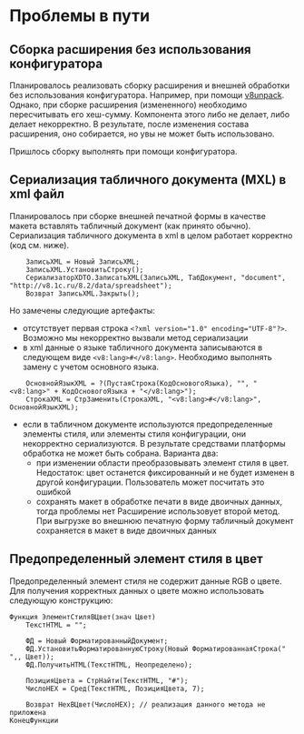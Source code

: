 # Проблемы в пути

## Сборка расширения без использования конфигуратора

Планировалось реализовать сборку расширения и внешней обработки без использования конфигуратора. Например, при помощи [v8unpack](https://github.com/e8tools/v8unpack). Однако, при сборке расширения (измененного) необходимо пересчитывать его хеш-сумму. Компонента этого либо не делает, либо делает некорректно. В результате, после изменения состава расширения, оно собирается, но увы не может быть использовано.

Пришлось сборку выполнять при помощи конфигуратора.

## Сериализация табличного документа (MXL) в xml файл

Планировалось при сборке внешней печатной формы в качестве макета вставлять табличный документ (как принято обычно). Сериализация табличного документа в xml в целом работает корректно (код см. ниже). 

```
	ЗаписьXML = Новый ЗаписьXML;
	ЗаписьXML.УстановитьСтроку();
	СериализаторXDTO.ЗаписатьXML(ЗаписьXML, ТабДокумент, "document", "http://v8.1c.ru/8.2/data/spreadsheet");
	Возврат ЗаписьXML.Закрыть();
```

Но замечены следующие артефакты:

* отсутствует первая строка `<?xml version="1.0" encoding="UTF-8"?>`. Возможно мы некорректно вызвали метод сериализации
* в xml данные о языке табличного документа записываются в следующем виде `<v8:lang>#</v8:lang>`. Необходимо выполнять замену с учетом основного языка.
```
	ОсновнойЯзыкXML = ?(ПустаяСтрока(КодОсновогоЯзыка), "", "<v8:lang>" + КодОсновогоЯзыка + "</v8:lang>");
	СтрокаXML = СтрЗаменить(СтрокаXML, "<v8:lang>#</v8:lang>", ОсновнойЯзыкXML);
```
* если в табличном документе используются предопределенные элементы стиля, или элементы стиля конфигурации, они некорректно сериализуются. В результате средствами платформы обработка не может быть собрана. Варианта два:
  * при изменении области преобразовывать элемент стиля в цвет. Недостаток: цвет останется фиксированный и не будет изменен в другой конфигурации. Пользователь может посчитать это ошибкой
  * сохранять макет в обработке печати в виде двоичных данных, тогда проблемы нет
Расширение использовует второй метод. При выгрузке во внешнюю печатную форму табличный документ сохраняется в макет в виде двоичных данных

## Предопределенный элемент стиля в цвет

Предопределенный элемент стиля не содержит данные RGB о цвете. Для получения корректных данных о цвете можно использовать следующую конструкцию:

```
Функция ЭлементСтиляВЦвет(знач Цвет)
	ТекстHTML = "";
	
	ФД = Новый ФорматированныйДокумент;
	ФД.УстановитьФорматированнуюСтроку(Новый ФорматированнаяСтрока(" ",, Цвет));
	ФД.ПолучитьHTML(ТекстHTML, Неопределено);
	
	ПозицияЦвета = СтрНайти(ТекстHTML, "#");
	ЧислоHEX = Сред(ТекстHTML, ПозицияЦвета, 7);
	
	Возврат HexВЦвет(ЧислоHEX); // реализация данного метода не приложена
КонецФункции
```